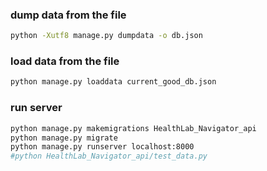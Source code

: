 
### dump data from the file
```bash
python -Xutf8 manage.py dumpdata -o db.json
```
### load data from the file
```bash
python manage.py loaddata current_good_db.json
```
### run server
```bash
python manage.py makemigrations HealthLab_Navigator_api 
python manage.py migrate 
python manage.py runserver localhost:8000 
#python HealthLab_Navigator_api/test_data.py
```


